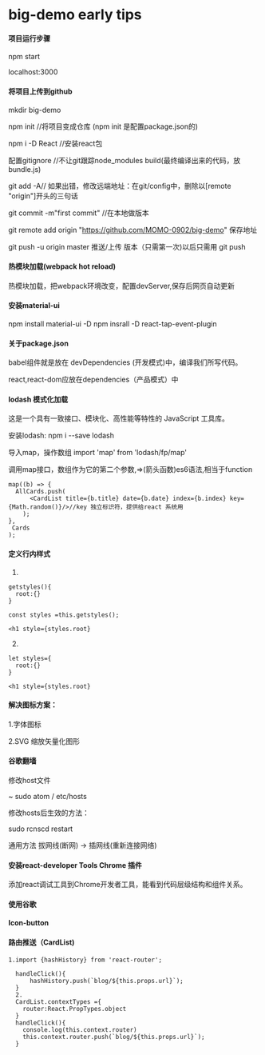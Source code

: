 

# big-demo early tips

#### 项目运行步骤

 npm start

localhost:3000

#### 将项目上传到github

mkdir big-demo

npm init            //将项目变成仓库   (npm init 是配置package.json的)

npm i -D React     //安装react包

配置gitignore      //不让git跟踪node_modules build(最终编译出来的代码，放bundle.js)

git add -A//
如果出错，修改远端地址：在git/config中，删除以[remote "origin"]开头的三句话

git commit -m"first commit"  //在本地做版本  

git remote add origin "https://github.com/MOMO-0902/big-demo" 保存地址

git push -u origin master 推送/上传 版本（只需第一次)以后只需用 git push

#### 热模块加载(webpack hot reload)

热模块加载，把webpack环境改变，配置devServer,保存后网页自动更新


#### 安装material-ui

npm install material-ui -D
npm insrall -D react-tap-event-plugin

#### 关于package.json

babel组件就是放在 devDependencies (开发模式)中，编译我们所写代码。

react,react-dom应放在dependencies（产品模式）中


#### lodash 模式化加载

这是一个具有一致接口、模块化、高性能等特性的 JavaScript 工具库。

安装lodash:   npm i --save lodash

导入map，操作数组   import 'map' from 'lodash/fp/map'

调用map接口，数组作为它的第二个参数,=>(箭头函数)es6语法,相当于function

```
map((b) => {
  AllCards.push(
      <CardList title={b.title} date={b.date} index={b.index} key={Math.random()}/>//key 独立标识符，提供给react 系统用
    );
},
 Cards
);

```


#### 定义行内样式

1.
```
getstyles(){
  root:{}
}

const styles =this.getstyles();

<h1 style={styles.root}
```


2.
```
let styles={
  root:{}
}

<h1 style={styles.root}
```


####  解决图标方案：

1.字体图标

2.SVG 缩放矢量化图形  

#### 谷歌翻墙

修改host文件

~ sudo atom / etc/hosts

修改hosts后生效的方法：

sudo rcnscd restart

通用方法  拔网线(断网) -> 插网线(重新连接网络)

#### 安装react-developer Tools Chrome 插件

添加react调试工具到Chrome开发者工具，能看到代码层级结构和组件关系。

#### 使用谷歌

#### Icon-button

#### 路由推送（CardList)

```
1.import {hashHistory} from 'react-router';

  handleClick(){
      hashHistory.push(`blog/${this.props.url}`);
  }
  2.
  CardList.contextTypes ={
    router:React.PropTypes.object
  }
  handleClick(){
    console.log(this.context.router)
    this.context.router.push(`blog/${this.props.url}`);
  }

```

